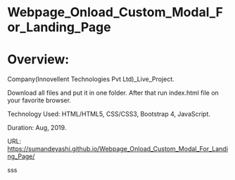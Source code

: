 # Webpage_Onload_Custom_Modal_For_Landing_Page

# Overview:

Company(Innovellent Technologies Pvt Ltd)_Live_Project.

Download all files and put it in one folder. After that run index.html file on your favorite browser.

Technology Used: HTML/HTML5, CSS/CSS3, Bootstrap 4, JavaScript.

Duration: Aug, 2019.

URL: https://sumandeyashi.github.io/Webpage_Onload_Custom_Modal_For_Landing_Page/

sss
